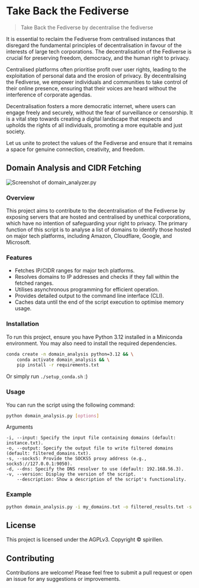 # Take Back the Fediverse

> Take Back the Fediverse by decentralise the fediverse

It is essential to reclaim the Fediverse from centralised instances that disregard the fundamental principles of decentralisation in favour of the interests of large tech corporations. The decentralisation of the Fediverse is crucial for preserving freedom, democracy, and the human right to privacy.

Centralised platforms often prioritise profit over user rights, leading to the exploitation of personal data and the erosion of privacy. By decentralising the Fediverse, we empower individuals and communities to take control of their online presence, ensuring that their voices are heard without the interference of corporate agendas. 

Decentralisation fosters a more democratic internet, where users can engage freely and securely, without the fear of surveillance or censorship. It is a vital step towards creating a digital landscape that respects and upholds the rights of all individuals, promoting a more equitable and just society.

Let us unite to protect the values of the Fediverse and ensure that it remains a space for genuine connection, creativity, and freedom.

## Domain Analysis and CIDR Fetching

![Screenshot of domain_analyzer.py](https://github.com/user-attachments/assets/96716029-4230-4b52-944f-301a4005bb6f)

### Overview

This project aims to contribute to the decentralisation of the Fediverse by exposing servers that are hosted and centralised by unethical corporations, which have no intention of safeguarding your right to privacy. The primary function of this script is to analyse a list of domains to identify those hosted on major tech platforms, including Amazon, Cloudflare, Google, and Microsoft.

### Features

- Fetches IP/CIDR ranges for major tech platforms.
- Resolves domains to IP addresses and checks if they fall within the fetched ranges.
- Utilises asynchronous programming for efficient operation.
- Provides detailed output to the command line interface (CLI).
- Caches data until the end of the script execution to optimise memory usage.

### Installation

To run this project, ensure you have Python 3.12 installed in a Miniconda environment. You may also need to install the required dependencies.

```bash
conda create -n domain_analysis python=3.12 && \
    conda activate domain_analysis && \
    pip install -r requirements.txt
```
  
Or simply run `./setup_conda.sh` :)

### Usage

You can run the script using the following command:

```bash
python domain_analysis.py [options]
```

Arguments

    -i, --input: Specify the input file containing domains (default: instance.txt).
    -o, --output: Specify the output file to write filtered domains (default: filtered_domains.txt).
    -s, --socks5: Provide the SOCKS5 proxy address (e.g., socks5://127.0.0.1:9050).
    -d, --dns: Specify the DNS resolver to use (default: 192.168.56.3).
    -v, --version: Display the version of the script.
        --description: Show a description of the script's functionality.

### Example

```bash
python domain_analysis.py -i my_domains.txt -o filtered_results.txt -s socks5://127.0.0.1:9050
```

## License

This project is licensed under the AGPLv3. Copyright © spirillen.

## Contributing

Contributions are welcome! Please feel free to submit a pull request or open an issue for any suggestions or improvements.
